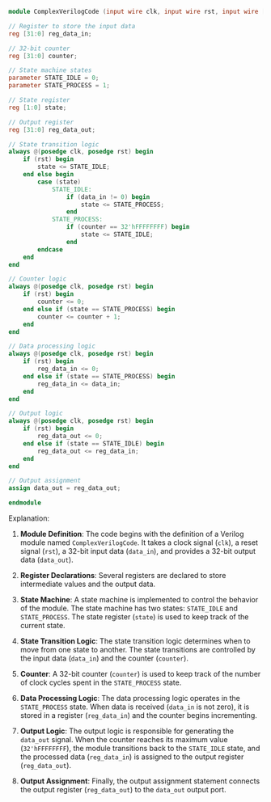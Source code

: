 ```verilog
module ComplexVerilogCode (input wire clk, input wire rst, input wire [31:0] data_in, output wire [31:0] data_out);

// Register to store the input data
reg [31:0] reg_data_in;

// 32-bit counter
reg [31:0] counter;

// State machine states
parameter STATE_IDLE = 0;
parameter STATE_PROCESS = 1;

// State register
reg [1:0] state;

// Output register
reg [31:0] reg_data_out;

// State transition logic
always @(posedge clk, posedge rst) begin
    if (rst) begin
        state <= STATE_IDLE;
    end else begin
        case (state)
            STATE_IDLE:
                if (data_in != 0) begin
                    state <= STATE_PROCESS;
                end
            STATE_PROCESS:
                if (counter == 32'hFFFFFFFF) begin
                    state <= STATE_IDLE;
                end
        endcase
    end
end

// Counter logic
always @(posedge clk, posedge rst) begin
    if (rst) begin
        counter <= 0;
    end else if (state == STATE_PROCESS) begin
        counter <= counter + 1;
    end
end

// Data processing logic
always @(posedge clk, posedge rst) begin
    if (rst) begin
        reg_data_in <= 0;
    end else if (state == STATE_PROCESS) begin
        reg_data_in <= data_in;
    end
end

// Output logic
always @(posedge clk, posedge rst) begin
    if (rst) begin
        reg_data_out <= 0;
    end else if (state == STATE_IDLE) begin
        reg_data_out <= reg_data_in;
    end
end

// Output assignment
assign data_out = reg_data_out;

endmodule
```

Explanation:

1. **Module Definition**: The code begins with the definition of a Verilog module named `ComplexVerilogCode`. It takes a clock signal (`clk`), a reset signal (`rst`), a 32-bit input data (`data_in`), and provides a 32-bit output data (`data_out`).

2. **Register Declarations**: Several registers are declared to store intermediate values and the output data.

3. **State Machine**: A state machine is implemented to control the behavior of the module. The state machine has two states: `STATE_IDLE` and `STATE_PROCESS`. The state register (`state`) is used to keep track of the current state.

4. **State Transition Logic**: The state transition logic determines when to move from one state to another. The state transitions are controlled by the input data (`data_in`) and the counter (`counter`).

5. **Counter**: A 32-bit counter (`counter`) is used to keep track of the number of clock cycles spent in the `STATE_PROCESS` state.

6. **Data Processing Logic**: The data processing logic operates in the `STATE_PROCESS` state. When data is received (`data_in` is not zero), it is stored in a register (`reg_data_in`) and the counter begins incrementing.

7. **Output Logic**: The output logic is responsible for generating the `data_out` signal. When the counter reaches its maximum value (`32'hFFFFFFFF`), the module transitions back to the `STATE_IDLE` state, and the processed data (`reg_data_in`) is assigned to the output register (`reg_data_out`).

8. **Output Assignment**: Finally, the output assignment statement connects the output register (`reg_data_out`) to the `data_out` output port.